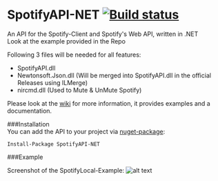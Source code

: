 SpotifyAPI-NET [![Build status](https://ci.appveyor.com/api/projects/status/mxpjhw3uli4q0yx1?svg=true)](https://ci.appveyor.com/project/JohnnyCrazy/spotifyapi-net)
===

An API for the Spotify-Client and Spotify's Web API, written in .NET  
Look at the example provided in the Repo

Following 3 files will be needed for all features:
+ SpotifyAPI.dll
+ Newtonsoft.Json.dll (Will be merged into SpotifyAPI.dll in the official Releases using ILMerge)
+ nircmd.dll (Used to Mute & UnMute Spotify)  

Please look at the [wiki](https://github.com/JohnnyCrazy/SpotifyAPI-NET/wiki) for more information, it provides examples and a documentation.

###Installation  
You can add the API to your project via [nuget-package](https://www.nuget.org/packages/SpotifyAPI-NET/):  
```
Install-Package SpotifyAPI-NET
```

###Example

Screenshot of the SpotifyLocal-Example:
![alt text](http://i.imgur.com/R9Xsma0.png "Example Screen")
